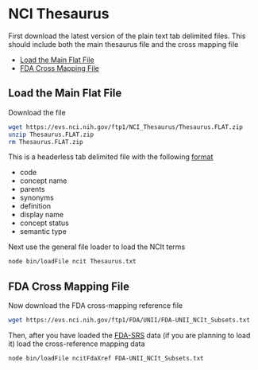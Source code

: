 # NCI Thesaurus

First download the latest version of the plain text tab delimited files. This should include both
the main thesaurus file and the cross mapping file

- [Load the Main Flat File](#load-the-main-flat-file)
- [FDA Cross Mapping File](#fda-cross-mapping-file)

## Load the Main Flat File

Download the file

```bash
wget https://evs.nci.nih.gov/ftp1/NCI_Thesaurus/Thesaurus.FLAT.zip
unzip Thesaurus.FLAT.zip
rm Thesaurus.FLAT.zip
```

This is a headerless tab delimited file with the following
[format](https://evs.nci.nih.gov/ftp1/NCI_Thesaurus/ReadMe.txt)

- code
- concept name
- parents
- synonyms
- definition
- display name
- concept status
- semantic type

Next use the general file loader to load the NCIt terms

```bash
node bin/loadFile ncit Thesaurus.txt
```

## FDA Cross Mapping File

Now download the FDA cross-mapping reference file

```bash
wget https://evs.nci.nih.gov/ftp1/FDA/UNII/FDA-UNII_NCIt_Subsets.txt
```

Then, after you have loaded the [FDA-SRS](../fdaSrs) data (if you are planning to load it)
load the cross-reference mapping data

```bash
node bin/loadFile ncitFdaXref FDA-UNII_NCIt_Subsets.txt
```
